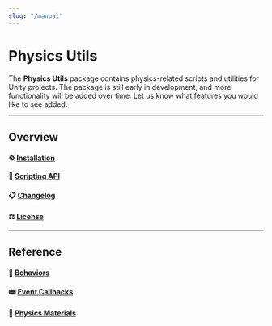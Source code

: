 ```yaml
---
slug: "/manual"
---
```


# Physics Utils

The **Physics Utils** package contains physics-related scripts and utilities for Unity projects. The package is still early in development, and more functionality will be added over time. Let us know what features you would like to see added.

<hr/>

## Overview

#### ⚙️ [Installation](/installation)

#### 🧰 [Scripting API](/api/Zigurous.Physics)

#### 📋 [Changelog](/changelog)

#### ⚖️ [License](/license)

<hr/>

## Reference

#### 🧲 [Behaviors](/manual/behaviors)

#### 📟 [Event Callbacks](/manual/events)

#### 🧊 [Physics Materials](/manual/materials)
